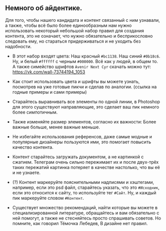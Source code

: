 ## Немного об айдентике.

Для того, чтобы нашего кандидата и контент связанный с ним узнавали, а также, чтобы всё было более единообразным нам нужно использовать некоторый небольшой набор правил для создания контента, это не означает, что нужно обязательно и бесприкословно следовать ему, но стараться придерживаться и не уходить без надобности.


- В этот набор входят цвета: Наш красный `#bc1138`. Наш синий `#0b18c6`. Ну, и белый `#ffffff` с черным `#000000`. Всё как у людей, в общем то. А также симейство шрифтов `Avenir Next Cyr` скачать можно тут: https://vk.com/wall-73744194_1053

- Как стоит использовать цвета и шрифты вы можете узнать, посмотрев на уже готовые пикчи и сделав по аналогии. (ссылка на годные примеры и сами примеры)

- Старайтесь выравнивать все элементы по одной линии, в Photoshop для этого существуют направляющие, это сделает ваш пик немного более симпотичным.

- Также изменяйте размер элементов, согласно их важности: Более важные больше, менее важные меньше.

- Не избегайте использования референсов, даже самые модные и популярные дизайнеры пользуются ими, это помогает повысить качество контента.

- Контент старайтесь загружать документом, а не картинкой с сжатием. Телеграм очень сильно пережимает их и после двух-трёх таких пережатий картинка потеряет в качестве настолько, что вы её и не узнаете.

- (?) Контент маркеруйте пояснительными надписями и хэштегами, например, если это psd файл, старайтесь указать, что это `#Исходник`, если это относится к сайту, то используйте тег `#Сайт`. Ну, и каждый пик маркеруйте словом `#Контент`.

- Существует множество рекомендаций, найти которые вы можете в специализированной литературе, обращайтесь и вам обязательно с ней помогут, а также не стесняйтесь просто спрашивать советов. Но помните, как говорил Тёмочка Лебедев, В дизайне нет правил.
